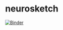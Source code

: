 # neurosketch

[![Binder](http://mybinder.org/badge.svg)](http://mybinder.org:/repo/princetoncompmemlab/neurosketch)
